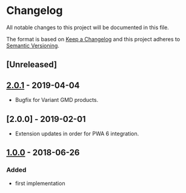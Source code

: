 # Changelog

All notable changes to this project will be documented in this file.

The format is based on [Keep a Changelog](http://keepachangelog.com/) and this project adheres to [Semantic Versioning](http://semver.org/).
## [Unreleased]

## [2.0.1] - 2019-04-04
- Bugfix for Variant GMD products.

## [2.0.0] - 2019-02-01
- Extension updates in order for PWA 6 integration.

## [1.0.0] - 2018-06-26
### Added
- first implementation

[1.0.0]: https://github.com/shopgate/ext-grouped-products/compare/v1.0.0...HEAD
[0.1.0]: https://github.com/shopgate/ext-grouped-products/tree/v1.0.0
[2.0.1]: https://github.com/shopgate/ext-grouped-products/compare/v2.0.1...v1.0.0

